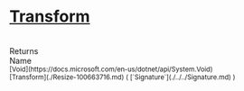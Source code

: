 # [Transform](./Resize-100663716.md)


<br>
Returns<img width=500/>Name
<br>
<sub>[Void](https://docs.microsoft.com/en-us/dotnet/api/System.Void)</sub><img width=500/><sub>[Transform](./Resize-100663716.md) ( [`Signature`](./../../Signature.md) )</sub><br>



